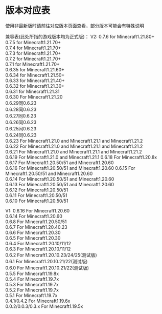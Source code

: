 # 版本对应表
使用非最新版时请前往对应版本页面查看，部分版本可能会有特殊说明

兼容表(此处所指的游戏版本均为正式版)：
V2:
0.7.6 for Minecraft1.21.80+  
0.7.5 for Minecraft1.21.70+  
0.7.4 for Minecraft1.21.70+  
0.7.3 for Minecraft1.21.70+  
0.7.2 for Minecraft1.21.70+  
0.7.1 for Minecraft1.21.70+  
0.6.35  for Minecraft1.21.60+  
0.6.34  for Minecraft1.21.50+  
0.6.33  for Minecraft1.21.40+  
0.6.32 for Minecraft1.21.30+  
0.6.31 for Minecraft1.21.31  
0.6.30 For Minecraft1.21.20  
0.6.29同0.6.23  
0.6.28同0.6.23  
0.6.27同0.6.23  
0.6.26同0.6.23  
0.6.25同0.6.23  
0.6.24同0.6.23  
0.6.23 For Minecraft1.21.0 and Minecraft1.21.1 and Minecraft1.21.2  
0.6.22 For Minecraft1.21.0 and Minecraft1.21.1 and Minecraft1.21.2  
0.6.21 For Minecraft1.21.0 and Minecraft1.21.1 and Minecraft1.21.2  
0.6.19 For Minecraft1.21.0 and Minecraft1.21.1
0.6.18 For Minecraft1.20.8x  
0.6.17 For Minecraft1.20.50/51 and Minecraft1.20.60  
0.6.16 For Minecraft1.20.50/51 and Minecraft1.20.60
0.6.15 For Minecraft1.20.50/51 and Minecraft1.20.60  
0.6.14 For Minecraft1.20.50/51 and Minecraft1.20.60  
0.6.13 For Minecraft1.20.50/51 and Minecraft1.20.60  
0.6.12 For Minecraft1.20.50/51  
0.6.11 For Minecraft1.20.50/51  
0.6.10 For Minecraft1.20.50/51  

V1:
0.6.16 For Minecraft1.20.60  
0.6.14 For Minecraft1.20.60  
0.6.8 For Minecraft1.20.50/51  
0.6.7 For Minecraft1.20.40.23  
0.6.6 For Minecraft1.20.30  
0.6.5 For Minecraft1.20.30  
0.6.4 For Minecraft1.20.10/11/12  
0.6.3 For Minecraft1.20.10/11/12  
0.6.2 For Minecraft1.20.10.23/24/25(测试版)  
0.6.1 For Minecraft1.20.10.21/22(测试版)  
0.6.0 For Minecraft1.20.10.21/22(测试版)  
0.5.5 For Minecraft1.19.8x  
0.5.4 For Minecraft1.19.7x  
0.5.3 For Minecraft1.19.7x  
0.5.2 For Minecraft1.19.7x  
0.5.1 For Minecraft1.19.7x  
0.4.1/0.4.2 For Minecraft1.19.6x  
0.0.2/0.0.3/0.3.x For Minecraft1.19.5x  
